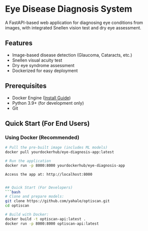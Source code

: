 # Eye Disease Diagnosis System

A FastAPI-based web application for diagnosing eye conditions from images, with integrated Snellen vision test and dry eye assessment.

## Features
- Image-based disease detection (Glaucoma, Cataracts, etc.)
- Snellen visual acuity test
- Dry eye syndrome assessment
- Dockerized for easy deployment

## Prerequisites
- Docker Engine ([Install Guide](https://docs.docker.com/engine/install/))
- Python 3.9+ (for development only)
- Git

## Quick Start (For End Users)

### Using Docker (Recommended)
```bash
# Pull the pre-built image (includes ML models)
docker pull yourdockerhub/eye-diagnosis-app:latest

# Run the application
docker run -p 8000:8000 yourdockerhub/eye-diagnosis-app

Access the app at: http://localhost:8000


## Quick Start (For Developers)
```bash
# Clone and prepare models:
git clone https://github.com/yahale/optiscan.git
cd optiscan

# Build with Docker:
docker build -t optiscan-api:latest .
docker run -p 8000:8000 optiscan-api:latest
```
